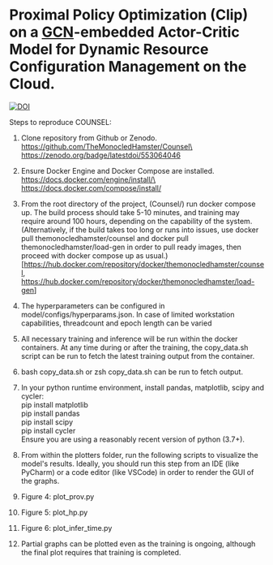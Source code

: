 # Proximal Policy Optimization (Clip) on a [GCN](https://arxiv.org/abs/1609.02907v4)-embedded Actor-Critic Model for Dynamic Resource Configuration Management on the Cloud.

[![DOI](https://zenodo.org/badge/553064046.svg)](https://zenodo.org/badge/latestdoi/553064046)

Steps to reproduce COUNSEL:

1.  Clone repository from Github or Zenodo.\
    [https://github.com/TheMonocledHamster/Counsel\
    ](https://github.com/TheMonocledHamster/Counsel)<https://zenodo.org/badge/latestdoi/553064046>

2.  Ensure Docker Engine and Docker Compose are installed.\
    [https://docs.docker.com/engine/install/\
    ](https://docs.docker.com/engine/install/)<https://docs.docker.com/compose/install/>

3.  From the root directory of the project, (Counsel/) run docker compose up. The build process should take 5-10 minutes, and training may require around 100 hours, depending on the capability of the system.\
    (Alternatively, if the build takes too long or runs into issues, use docker pull themonocledhamster/counsel and docker pull themonocledhamster/load-gen in order to pull ready images, then proceed with docker compose up as usual.)\
    [<https://hub.docker.com/repository/docker/themonocledhamster/counsel>,\
    <https://hub.docker.com/repository/docker/themonocledhamster/load-gen>]

4.  The hyperparameters can be configured in model/configs/hyperparams.json. In case of limited workstation capabilities, threadcount and epoch length can be varied

5.  All necessary training and inference will be run within the docker containers. At any time during or after the training, the copy_data.sh script can be run to fetch the latest training output from the container.

6.  bash copy_data.sh or zsh copy_data.sh can be run to fetch output.

7.  In your python runtime environment, install pandas, matplotlib, scipy and cycler:\
    pip install matplotlib\
    pip install pandas\
    pip install scipy\
    pip install cycler\
    Ensure you are using a reasonably recent version of python (3.7+).

8.  From within the plotters folder, run the following scripts to visualize the model's results. Ideally, you should run this step from an IDE (like PyCharm) or a code editor (like VSCode) in order to render the GUI of the graphs.

1.  Figure 4: plot_prov.py

2.  Figure 5: plot_hp.py

3.  Figure 6: plot_infer_time.py

10. Partial graphs can be plotted even as the training is ongoing, although the final plot requires that training is completed.
